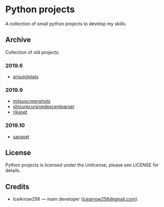 # Python projects

A collection of small python projects to develop my skills.

## Archive

Collection of old projects.

### 2019.6

* [arisulolstats](https://github.com/IceArrow256/python-projects/tree/master/archive/open-it)

### 2019.9

* [mitsuscreenshots](https://github.com/IceArrow256/python-projects/tree/master/archive/open-it)
* [shizurecursivedescentparser](https://github.com/IceArrow256/python-projects/tree/master/archive/open-it)
* [rikaset](https://github.com/IceArrow256/python-projects/tree/master/archive/open-it)

### 2019.10

* [sayaset](https://github.com/IceArrow256/python-projects/tree/master/archive/open-it)

## License

Python projects is licensed under the Unlicense, please see LICENSE for details.

## Credits

* IceArrow256 — main developer (icearrow256@gmail.com).

